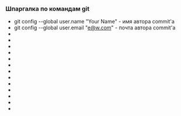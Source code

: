 ### Шпаргалка по командам git

 - git config --global user.name "Your Name" - имя автора commit'а
 - git config --global user.email "e@w.com" - почта автора commit'а
 -
 -
 -
 -
 -
 -
 -
 -
 -
 -
 -
 -
 -
 

